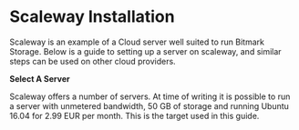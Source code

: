 # Scaleway Installation

Scaleway is an example of a Cloud server well suited to run Bitmark Storage.  Below is a guide to setting up a server on scaleway, and similar steps can be used on other cloud providers.

**Select A Server**

Scaleway offers a number of servers.  At time of writing it is possible to run a server with unmetered bandwidth, 50 GB of storage and running Ubuntu 16.04 for 2.99 EUR per month.  This is the target used in this guide.

